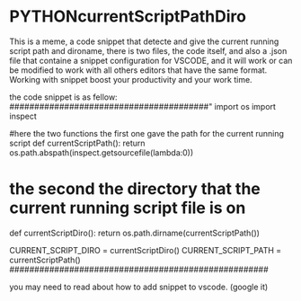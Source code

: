 # PYTHONcurrentScriptPathDiro
This is a meme, a code snippet that detecte and give the current running script path and dironame, there is two files, the code itself, and also a .json file that containe a snippet configuration for VSCODE, and it will work or can be modified to work with all others editors that have the same format. Working with snippet boost your productivity and your work time.

the code snippet is as fellow:
########################################"
import os
import inspect 

#here the two functions the first one gave the path for the current running script
def currentScriptPath():
    return os.path.abspath(inspect.getsourcefile(lambda:0))
# the second the directory that the current running script file is on
def currentScriptDiro():
    return os.path.dirname(currentScriptPath())

CURRENT_SCRIPT_DIRO = currentScriptDiro()
CURRENT_SCRIPT_PATH = currentScriptPath()
####################################################

you may need to read about how to add snippet to vscode. (google it)


